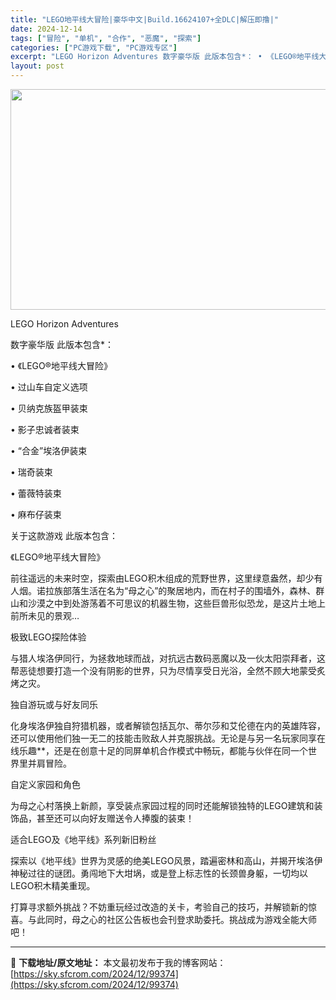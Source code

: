 ```yaml
---
title: "LEGO地平线大冒险|豪华中文|Build.16624107+全DLC|解压即撸|"
date: 2024-12-14
tags: ["冒险", "单机", "合作", "恶魔", "探索"]
categories: ["PC游戏下载", "PC游戏专区"]
excerpt: "LEGO Horizon Adventures 数字豪华版 此版本包含*： • 《LEGO®地平线大冒险》 • 过山车自定义选项 • 贝纳克族盔甲装束 • 影子忠诚者装束 • “合金”埃洛伊装束 • 瑞奇装束 • 蕾薇特装束 • 麻布仔装束 关于这款游戏 此版本包含： 《LEGO®地平线大冒险》 前&hellip;"
layout: post
---
```


<img class="aligncenter size-full wp-image-99359" src="https://sky.sfcrom.com/wp-content/uploads/2024/12/2024121407543460.webp" alt="" width="616" height="353" />

LEGO Horizon Adventures

数字豪华版
此版本包含*：

• 《LEGO®地平线大冒险》

• 过山车自定义选项

• 贝纳克族盔甲装束

• 影子忠诚者装束

• “合金”埃洛伊装束

• 瑞奇装束

• 蕾薇特装束

• 麻布仔装束

关于这款游戏
此版本包含：

《LEGO®地平线大冒险》

前往遥远的未来时空，探索由LEGO积木组成的荒野世界，这里绿意盎然，却少有人烟。诺拉族部落生活在名为“母之心”的聚居地内，而在村子的围墙外，森林、群山和沙漠之中到处游荡着不可思议的机器生物，这些巨兽形似恐龙，是这片土地上前所未见的景观…

极致LEGO探险体验

与猎人埃洛伊同行，为拯救地球而战，对抗远古数码恶魔以及一伙太阳崇拜者，这帮恶徒想要打造一个没有阴影的世界，只为尽情享受日光浴，全然不顾大地蒙受炙烤之灾。

独自游玩或与好友同乐

化身埃洛伊独自狩猎机器，或者解锁包括瓦尔、蒂尔莎和艾伦德在内的英雄阵容，还可以使用他们独一无二的技能击败敌人并克服挑战。无论是与另一名玩家同享在线乐趣**，还是在创意十足的同屏单机合作模式中畅玩，都能与伙伴在同一个世界里并肩冒险。

自定义家园和角色

为母之心村落换上新颜，享受装点家园过程的同时还能解锁独特的LEGO建筑和装饰品，甚至还可以向好友赠送令人捧腹的装束！

适合LEGO及《地平线》系列新旧粉丝

探索以《地平线》世界为灵感的绝美LEGO风景，踏遍密林和高山，并揭开埃洛伊神秘过往的谜团。勇闯地下大坩埚，或是登上标志性的长颈兽身躯，一切均以LEGO积木精美重现。

打算寻求额外挑战？不妨重玩经过改造的关卡，考验自己的技巧，并解锁新的惊喜。与此同时，母之心的社区公告板也会刊登求助委托。挑战成为游戏全能大师吧！

---
📖 **下载地址/原文地址：** 本文最初发布于我的博客网站：[https://sky.sfcrom.com/2024/12/99374](https://sky.sfcrom.com/2024/12/99374)
